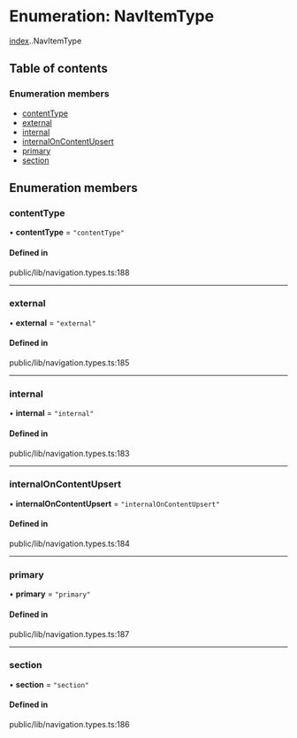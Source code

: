 # Enumeration: NavItemType

[index](../wiki/index).[<internal>](../wiki/index.%3Cinternal%3E).NavItemType

## Table of contents

### Enumeration members

- [contentType](../wiki/index.%3Cinternal%3E.NavItemType#contenttype)
- [external](../wiki/index.%3Cinternal%3E.NavItemType#external)
- [internal](../wiki/index.%3Cinternal%3E.NavItemType#internal)
- [internalOnContentUpsert](../wiki/index.%3Cinternal%3E.NavItemType#internaloncontentupsert)
- [primary](../wiki/index.%3Cinternal%3E.NavItemType#primary)
- [section](../wiki/index.%3Cinternal%3E.NavItemType#section)

## Enumeration members

### contentType

• **contentType** = `"contentType"`

#### Defined in

public/lib/navigation.types.ts:188

___

### external

• **external** = `"external"`

#### Defined in

public/lib/navigation.types.ts:185

___

### internal

• **internal** = `"internal"`

#### Defined in

public/lib/navigation.types.ts:183

___

### internalOnContentUpsert

• **internalOnContentUpsert** = `"internalOnContentUpsert"`

#### Defined in

public/lib/navigation.types.ts:184

___

### primary

• **primary** = `"primary"`

#### Defined in

public/lib/navigation.types.ts:187

___

### section

• **section** = `"section"`

#### Defined in

public/lib/navigation.types.ts:186
